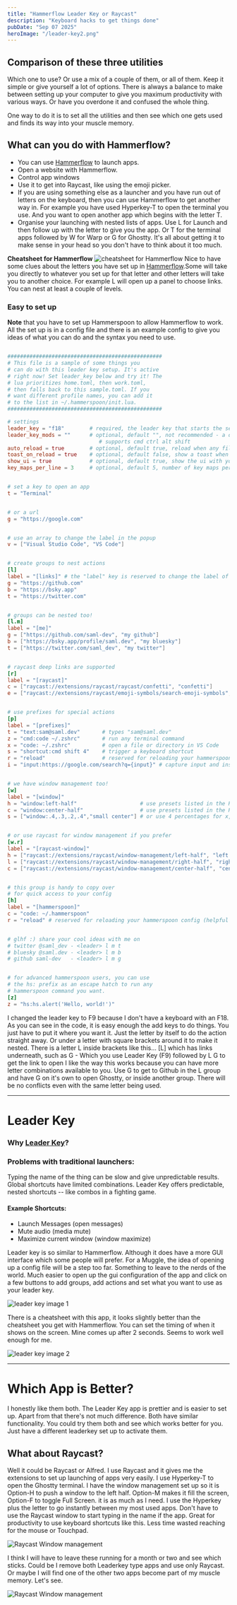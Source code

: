 ```yaml
---
title: "Hammerflow Leader Key or Raycast"
description: "Keyboard hacks to get things done"
pubDate: "Sep 07 2025"
heroImage: "/leader-key2.png"
---
```


## Comparison of these three utilities

Which one to use? Or use a mix of a couple of them, or all of them. Keep it simple or give yourself a lot of options. There is always a balance to make between setting up your computer to give you maximum productivity with various ways. Or have you overdone it and confused the whole thing.

One way to do it is to set all the utilities and then see which one gets used and finds its way into your muscle memory.

## What can you do with Hammerflow?

- You can use [Hammerflow](https://hammerflow.dev/) to launch apps.
- Open a website with Hammerflow.
- Control app windows
- Use it to get into Raycast, like using the emoji picker.
- If you are using something else as a launcher and you have run out of letters on the keyboard, then you can use Hammerflow to get another way in. For example you have used Hyperkey-T to open the terminal you use. And you want to open another app which begins with the letter T.
- Organise your launching with nested lists of apps. Use L for Launch and then follow up with the letter to give you the app. Or T for the terminal apps followed by W for Warp or G for Ghostty. It's all about getting it to make sense in your head so you don't have to think about it too much.

**Cheatsheet for Hammerflow**
![cheatsheet for Hammerflow](/hammerflow2.jpeg)
Nice to have some clues about the letters you have set up in [Hammerflow](https://hammerflow.dev/).Some will take you directly to whatever you set up for that letter and other letters will take you to another choice. For example L will open up a panel to choose links. You can nest at least a couple of levels.

### Easy to set up

**Note** that you have to set up Hammerspoon to allow Hammerflow to work.
All the set up is in a config file and there is an example config to give you ideas of what you can do and the syntax you need to use.

```toml

#################################################
# This file is a sample of some things you 
# can do with this leader key setup. It's active
# right now! Set leader_key below and try it! The 
# lua prioritizes home.toml, then work.toml,
# then falls back to this sample.toml. If you
# want different profile names, you can add it
# to the list in ~/.hammerspoon/init.lua. 
#################################################

# settings
leader_key = "f18"        # required, the leader key that starts the sequence
leader_key_mods = ""      # optional, default "", not recommended - a dedicated leader key is better
                             # supports cmd ctrl alt shift
auto_reload = true        # optional, default true, reload when any file in this directory is saved
toast_on_reload = true    # optional, default false, show a toast when the config is reloaded
show_ui = true            # optional, default true, show the ui with your key maps
key_maps_per_line = 3     # optional, default 5, number of key maps per line in the ui


# set a key to open an app
t = "Terminal"


# or a url
g = "https://google.com"


# use an array to change the label in the popup
v = ["Visual Studio Code", "VS Code"]


# create groups to nest actions
[l]
label = "[links]" # the "label" key is reserved to change the label of the group
g = "https://github.com"
b = "https://bsky.app"
t = "https://twitter.com"


# groups can be nested too!
[l.m]
label = "[me]"
g = ["https://github.com/saml-dev", "my github"]
b = ["https://bsky.app/profile/saml.dev", "my bluesky"]
t = ["https://twitter.com/saml_dev", "my twitter"]


# raycast deep links are supported
[r]
label = "[raycast]"
c = ["raycast://extensions/raycast/raycast/confetti", "confetti"]
e = ["raycast://extensions/raycast/emoji-symbols/search-emoji-symbols", "emoji"]


# use prefixes for special actions
[p]
label = "[prefixes]"
t = "text:sam@saml.dev"       # types "sam@saml.dev"
z = "cmd:code ~/.zshrc"       # run any terminal command
x = "code: ~/.zshrc"          # open a file or directory in VS Code
s = "shortcut:cmd shift 4"    # trigger a keyboard shortcut
r = "reload"                  # reserved for reloading your hammerspoon config (helpful when auto_reload is false)
i = "input:https://google.com/search?q={input}" # capture input and insert it into any other action


# we have window management too!
[w]
label = "[window]"
h = "window:left-half"                    # use presets listed in the README
c = "window:center-half"                  # use presets listed in the README
s = ["window:.4,.3,.2,.4","small center"] # or use 4 percentages for x,y,width,height for custom placement - more details in README


# or use raycast for window management if you prefer
[w.r]
label = "[raycast-window]"
h = ["raycast://extensions/raycast/window-management/left-half", "left half"]
l = ["raycast://extensions/raycast/window-management/right-half", "right half"]
c = ["raycast://extensions/raycast/window-management/center-half", "center half"]


# this group is handy to copy over
# for quick access to your config
[h]
label = "[hammerspoon]"
c = "code: ~/.hammerspoon"
r = "reload" # reserved for reloading your hammerspoon config (helpful when auto_reload is false)


# glhf :) share your cool ideas with me on
# twitter @saml_dev - <leader> l m t
# bluesky @saml.dev - <leader> l m b
# github saml-dev   - <leader> l m g


# for advanced hammerspoon users, you can use
# the hs: prefix as an escape hatch to run any
# hammerspoon command you want.
[z]
z = "hs:hs.alert('Hello, world!')"
```

I changed the leader key to F9 because I don't have a keyboard with an F18. As you can see in the code, it is easy enough the add keys to do things. You just have to put it where you want it. Just the letter by itself to do the action straight away. Or under a letter with square brackets around it to make it nested.
There is a letter L inside brackets like this... [L] which has links underneath, such as G - Which you use Leader Key (F9) followed by L G to get the link to open
I like the way this works because you can have more letter combinations available to you. Use G to get to Github in the L group and have G on it's own to open Ghostty, or inside another group. There will be no conflicts even with the same letter being used.

---

# Leader Key

### Why [Leader Key](https://github.com/mikker/LeaderKey.app)?
### Problems with traditional launchers:
Typing the name of the thing can be slow and give unpredictable results.
Global shortcuts have limited combinations.
Leader Key offers predictable, nested shortcuts -- like combos in a fighting game.

#### Example Shortcuts:

- Launch Messages (open messages)
- Mute audio (media mute)
- Maximize current window (window maximize)


Leader key is so similar to Hammerflow. Although it does have a more GUI interface which some people will prefer. For a Muggle, the idea of opening up a config file will be a step too far. Something to leave to the nerds of the world. Much easier to open up the gui configuration of the app and click on a few buttons to add groups, add actions and set what you want to use as your leader key.

![leader key image 1](/leader_key1.png)

There is a cheatsheet with this app, it looks slightly better than the cheatsheet you get with Hammerflow. You can set the timing of when it shows on the screen. Mine comes up after 2 seconds. Seems to work well enough for me.

![leader key image 2](/leader-key2.png)


---

# Which App is Better?

I honestly like them both. The Leader Key app is prettier and is easier to set up. Apart from that there's not much difference. Both have similar functionality. You could try them both and see which works better for you. Just have a different leaderkey set up to activate them.

## What about Raycast?

Well it could be Raycast or Alfred. I use Raycast and it gives me the extensions to set up launching of apps very easily. I use Hyperkey-T to open the Ghostty terminal. I have the window management set up so it is Option-H to push a window to the left half. Option-M makes it fill the screen, Option-F to toggle Full Screen. it is as much as I need. I use the Hyperkey plus the letter to go instantly between my most used apps. Don't have to use the Raycast window to start typing in the name if the app. Great for productivity to use keyboard shortcuts like this. Less time wasted reaching for the mouse or Touchpad.

![Raycast Window management](/raycast1.jpeg)

I think I will have to leave these running for a month or two and see which sticks. Could be I remove both Leaderkey type apps and use only Raycast. Or maybe I will find one of the other two apps become part of my muscle memory. Let's see.

![Raycast Window management](/raycast2.jpeg)
